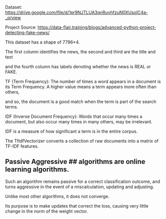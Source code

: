 Dataset: https://drive.google.com/file/d/1er9NJTLUA3qnRuyhfzuN0XUsoIC4a-_q/view

Project Source: https://data-flair.training/blogs/advanced-python-project-detecting-fake-news/

This dataset has a shape of 7796×4.

The first column identifies the news, the second and third are the title and text 

and the fourth column has labels denoting whether the news is REAL or FAKE.

TF (Term Frequency): The number of times a word appears in a document is its Term Frequency. A higher value means a term appears more often than others, 

and so, the document is a good match when the term is part of the search terms.

IDF (Inverse Document Frequency): Words that occur many times a document, but also occur many times in many others, may be irrelevant. 

IDF is a measure of how significant a term is in the entire corpus.

The TfidfVectorizer converts a collection of raw documents into a matrix of TF-IDF features.

## Passive Aggressive ## algorithms are online learning algorithms. 

Such an algorithm remains passive for a correct classification outcome, and turns aggressive in the event of a miscalculation, updating and adjusting. 

Unlike most other algorithms, it does not converge. 

Its purpose is to make updates that correct the loss, causing very little change in the norm of the weight vector.
